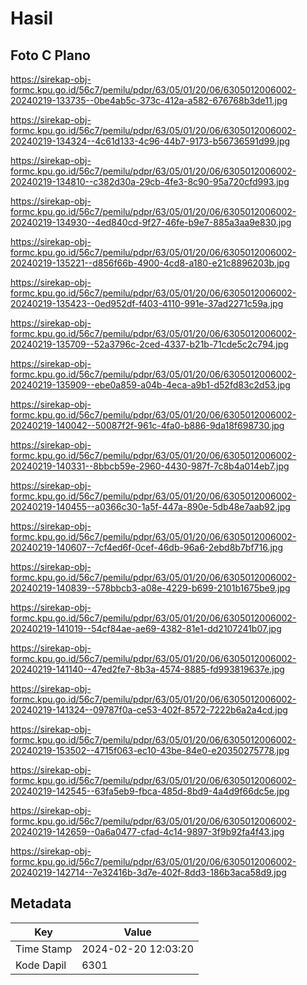 # Hasil

## Foto C Plano

https://sirekap-obj-formc.kpu.go.id/56c7/pemilu/pdpr/63/05/01/20/06/6305012006002-20240219-133735--0be4ab5c-373c-412a-a582-676768b3de11.jpg

https://sirekap-obj-formc.kpu.go.id/56c7/pemilu/pdpr/63/05/01/20/06/6305012006002-20240219-134324--4c61d133-4c96-44b7-9173-b56736591d99.jpg

https://sirekap-obj-formc.kpu.go.id/56c7/pemilu/pdpr/63/05/01/20/06/6305012006002-20240219-134810--c382d30a-29cb-4fe3-8c90-95a720cfd993.jpg

https://sirekap-obj-formc.kpu.go.id/56c7/pemilu/pdpr/63/05/01/20/06/6305012006002-20240219-134930--4ed840cd-9f27-46fe-b9e7-885a3aa9e830.jpg

https://sirekap-obj-formc.kpu.go.id/56c7/pemilu/pdpr/63/05/01/20/06/6305012006002-20240219-135221--d856f66b-4900-4cd8-a180-e21c8896203b.jpg

https://sirekap-obj-formc.kpu.go.id/56c7/pemilu/pdpr/63/05/01/20/06/6305012006002-20240219-135423--0ed952df-f403-4110-991e-37ad2271c59a.jpg

https://sirekap-obj-formc.kpu.go.id/56c7/pemilu/pdpr/63/05/01/20/06/6305012006002-20240219-135709--52a3796c-2ced-4337-b21b-71cde5c2c794.jpg

https://sirekap-obj-formc.kpu.go.id/56c7/pemilu/pdpr/63/05/01/20/06/6305012006002-20240219-135909--ebe0a859-a04b-4eca-a9b1-d52fd83c2d53.jpg

https://sirekap-obj-formc.kpu.go.id/56c7/pemilu/pdpr/63/05/01/20/06/6305012006002-20240219-140042--50087f2f-961c-4fa0-b886-9da18f698730.jpg

https://sirekap-obj-formc.kpu.go.id/56c7/pemilu/pdpr/63/05/01/20/06/6305012006002-20240219-140331--8bbcb59e-2960-4430-987f-7c8b4a014eb7.jpg

https://sirekap-obj-formc.kpu.go.id/56c7/pemilu/pdpr/63/05/01/20/06/6305012006002-20240219-140455--a0366c30-1a5f-447a-890e-5db48e7aab92.jpg

https://sirekap-obj-formc.kpu.go.id/56c7/pemilu/pdpr/63/05/01/20/06/6305012006002-20240219-140607--7cf4ed6f-0cef-46db-96a6-2ebd8b7bf716.jpg

https://sirekap-obj-formc.kpu.go.id/56c7/pemilu/pdpr/63/05/01/20/06/6305012006002-20240219-140839--578bbcb3-a08e-4229-b699-2101b1675be9.jpg

https://sirekap-obj-formc.kpu.go.id/56c7/pemilu/pdpr/63/05/01/20/06/6305012006002-20240219-141019--54cf84ae-ae69-4382-81e1-dd2107241b07.jpg

https://sirekap-obj-formc.kpu.go.id/56c7/pemilu/pdpr/63/05/01/20/06/6305012006002-20240219-141140--47ed2fe7-8b3a-4574-8885-fd993819637e.jpg

https://sirekap-obj-formc.kpu.go.id/56c7/pemilu/pdpr/63/05/01/20/06/6305012006002-20240219-141324--09787f0a-ce53-402f-8572-7222b6a2a4cd.jpg

https://sirekap-obj-formc.kpu.go.id/56c7/pemilu/pdpr/63/05/01/20/06/6305012006002-20240219-153502--4715f063-ec10-43be-84e0-e20350275778.jpg

https://sirekap-obj-formc.kpu.go.id/56c7/pemilu/pdpr/63/05/01/20/06/6305012006002-20240219-142545--63fa5eb9-fbca-485d-8bd9-4a4d9f66dc5e.jpg

https://sirekap-obj-formc.kpu.go.id/56c7/pemilu/pdpr/63/05/01/20/06/6305012006002-20240219-142659--0a6a0477-cfad-4c14-9897-3f9b92fa4f43.jpg

https://sirekap-obj-formc.kpu.go.id/56c7/pemilu/pdpr/63/05/01/20/06/6305012006002-20240219-142714--7e32416b-3d7e-402f-8dd3-186b3aca58d9.jpg


## Metadata

| Key        | Value               |
| ---------- | ------------------- |
| Time Stamp | 2024-02-20 12:03:20 |
| Kode Dapil | 6301                |



